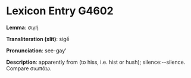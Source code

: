 # Lexicon Entry G4602

**Lemma**: σιγή

**Transliteration (xlit)**: sigḗ

**Pronunciation**: see-gay'

**Description**:
apparently from  (to hiss, i.e. hist or hush); silence:--silence. Compare σιωπάω.
